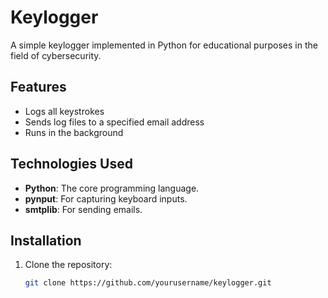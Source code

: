 # Keylogger

A simple keylogger implemented in Python for educational purposes in the field of cybersecurity.

## Features
- Logs all keystrokes
- Sends log files to a specified email address
- Runs in the background

## Technologies Used
- **Python**: The core programming language.
- **pynput**: For capturing keyboard inputs.
- **smtplib**: For sending emails.

## Installation
1. Clone the repository:
   ```sh
   git clone https://github.com/yourusername/keylogger.git
